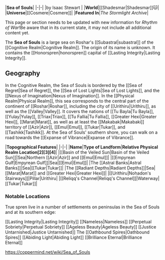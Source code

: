 |**Sea of Souls**|
|-|-|
|by  Isaac Stewart |
|**World**|[[Shadesmar\|Shadesmar]]🐱︎|
|**Universe**|[[Cosmere\|Cosmere]]|
|**Featured In**|*The Stormlight Archive*|

This page or section needs to be updated with new information for *Rhythm of War*!Be aware that in its current state, it may not include all additional content yet.

The **Sea of Souls** is a large sea on Roshar's [[Subastral\|subastral]] of the [[Cognitive Realm\|Cognitive Realm]]. The origin of its name is unknown. It contains the [[Honorspren\|honorspren]] capital of [[Lasting Integrity\|Lasting Integrity]].

## Geography
In the Cognitive Realm, the Sea of Souls is bordered by the [[Sea of Regret\|Sea of Regret]], the [[Sea of Lost Lights\|Sea of Lost Lights]], and the [[Nexus of Imagination\|Nexus of Imagination]]. In the [[Physical Realm\|Physical Realm]], this sea corresponds to the central part of the continent of [[Roshar\|Roshar]], including the city of [[Urithiru\|Urithiru]], as well as the [[Valley\|Valley]]. It covers the nations of [[Tu Bayla\|Tu Bayla]], [[Yulay\|Yulay]], [[Triax\|Triax]], [[Tu Fallia\|Tu Fallia]], [[Greater Hexi\|Greater Hexi]], [[Marat\|Marat]], as well as at least the [[Makabak\|Makabaki]] territory of [[Azir\|Azir]], [[Emul\|Emul]], [[Tukar\|Tukar]], and [[Tashikk\|Tashikk]].
At the Sea of Souls' southern shore, you can walk on a road towards the [[Expanse of Vibrance\|Expanse of Vibrance]].

|**Topographical Features**|
|-|-|
|**Name**|**Type of Landform**|**Relative Physical Realm Location[2][3][4]**|
|[[Basin of the Veiled Sun\|Basin of the Veiled Sun]]|Sea|Northern [[Azir\|Azir]] and [[Emul\|Emul]]|
|[[Empyrean Gulf\|Empyrean Gulf]]|Sea|[[Emul\|Emul]]|
|The [[Astral Banks\|Astral Banks]]|Sea|[[Tukar\|Tukar]]|
|The [[Radiant Depths\|Radiant Depths]]|Sea|[[Marat\|Marat]] and [[Greater Hexi\|Greater Hexi]]|
|[[Urithiru\|Nohadon's Stairways]]|Pillar|Urithiru|
|[[Reliqq's Channel\|Reliqq's Channel]]|Waterway|[[Tukar\|Tukar]]|

### Notable Locations
True spren live in a number of settlements on peninsulas in the Sea of Souls and at its southern edge:


[[Lasting Integrity\|Lasting Integrity]]
[[Nameless\|Nameless]]
[[Perpetual Sobriety\|Perpetual Sobriety]]
[[Ageless Beauty\|Ageless Beauty]]
[[Justice Untarnished\|Justice Untarnished]]
The [[Oathbound Spires\|Oathbound Spires]]
[[Abiding Light\|Abiding Light]]
[[Brilliance Eternal\|Brilliance Eternal]]



https://coppermind.net/wiki/Sea_of_Souls